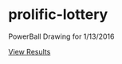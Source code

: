 # prolific-lottery
PowerBall Drawing for 1/13/2016

[View Results](http://johnmurch.github.io/prolific-lottery/)
